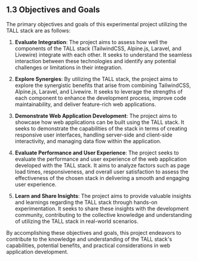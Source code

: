 ## 1.3 Objectives and Goals

The primary objectives and goals of this experimental project utilizing the TALL stack are as follows:

1. **Evaluate Integration**: The project aims to assess how well the components of the TALL stack (TailwindCSS, Alpine.js, Laravel, and Livewire) integrate with each other. It seeks to understand the seamless interaction between these technologies and identify any potential challenges or limitations in their integration.


2. **Explore Synergies**: By utilizing the TALL stack, the project aims to explore the synergistic benefits that arise from combining TailwindCSS, Alpine.js, Laravel, and Livewire. It seeks to leverage the strengths of each component to enhance the development process, improve code maintainability, and deliver feature-rich web applications.


3. **Demonstrate Web Application Development**: The project aims to showcase how web applications can be built using the TALL stack. It seeks to demonstrate the capabilities of the stack in terms of creating responsive user interfaces, handling server-side and client-side interactivity, and managing data flow within the application.


4. **Evaluate Performance and User Experience**: The project seeks to evaluate the performance and user experience of the web application developed with the TALL stack. It aims to analyze factors such as page load times, responsiveness, and overall user satisfaction to assess the effectiveness of the chosen stack in delivering a smooth and engaging user experience.


5. **Learn and Share Insights**: The project aims to provide valuable insights and learnings regarding the TALL stack through hands-on experimentation. It seeks to share these insights with the development community, contributing to the collective knowledge and understanding of utilizing the TALL stack in real-world scenarios.

By accomplishing these objectives and goals, this project endeavors to contribute to the knowledge and understanding of the TALL stack's capabilities, potential benefits, and practical considerations in web application development.
